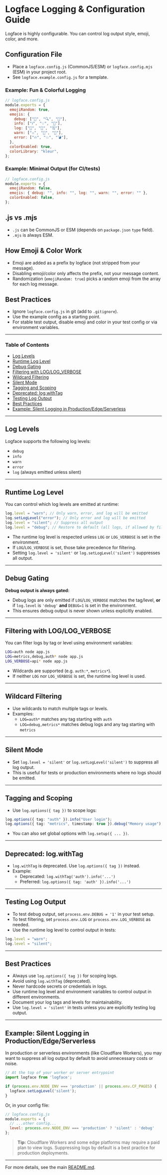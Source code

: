 # Logface Logging & Configuration Guide

Logface is highly configurable. You can control log output style, emoji, color, and more.

## Configuration File

- Place a `logface.config.js` (CommonJS/ESM) or `logface.config.mjs` (ESM) in your project root.
- See `logface.example.config.js` for a template.

### Example: Fun & Colorful Logging

```js
// logface.config.js
module.exports = {
  emojiRandom: true,
  emojis: {
    debug: ["🐛", "🔍", "🦠"],
    info: ["ℹ️", "💡", "🧭"],
    log: ["📝", "📄", "🗒️"],
    warn: ["⚠️", "🚧", "🛑"],
    error: ["🔥", "💥", "💣"],
  },
  colorEnabled: true,
  colorLibrary: "kleur",
};
```

### Example: Minimal Output (for CI/tests)

```js
// logface.config.js
module.exports = {
  emojiRandom: false,
  emojis: { debug: "", info: "", log: "", warn: "", error: "" },
  colorEnabled: false,
};
```

## .js vs .mjs

- `.js` can be CommonJS or ESM (depends on `package.json` `type` field).
- `.mjs` is always ESM.

## How Emoji & Color Work

- Emoji are added as a prefix by logface (not stripped from your message).
- Disabling emoji/color only affects the prefix, not your message content.
- Randomization (`emojiRandom: true`) picks a random emoji from the array for each log message.

## Best Practices

- Ignore `logface.config.js` in git (add to `.gitignore`).
- Use the example config as a starting point.
- For stable test output, disable emoji and color in your test config or via environment variables.

---

### Table of Contents

- [Log Levels](#log-levels)
- [Runtime Log Level](#runtime-log-level)
- [Debug Gating](#debug-gating)
- [Filtering with LOG/LOG_VERBOSE](#filtering-with-loglog_verbose)
- [Wildcard Filtering](#wildcard-filtering)
- [Silent Mode](#silent-mode)
- [Tagging and Scoping](#tagging-and-scoping)
- [Deprecated: log.withTag](#deprecated-logwithtag)
- [Testing Log Output](#testing-log-output)
- [Best Practices](#best-practices)
- [Example: Silent Logging in Production/Edge/Serverless](#example-silent-logging-in-productionedgeserverless)

---

## Log Levels

Logface supports the following log levels:

- `debug`
- `info`
- `warn`
- `error`
- `log` (always emitted unless silent)

---

## Runtime Log Level

You can control which log levels are emitted at runtime:

```ts
log.level = "warn"; // Only warn, error, and log will be emitted
log.setLogLevel("error"); // Only error and log will be emitted
log.level = "silent"; // Suppress all output
log.level = "debug"; // Restore to default (all logs, if allowed by filters)
```

- The runtime log level is respected unless `LOG` or `LOG_VERBOSE` is set in the environment.
- If `LOG`/`LOG_VERBOSE` is set, those take precedence for filtering.
- Setting `log.level = 'silent'` or `log.setLogLevel('silent')` suppresses all output.

---

## Debug Gating

**Debug output is always gated:**

- Debug logs are only emitted if `LOG`/`LOG_VERBOSE` matches the tag/level, **or** if `log.level` is `'debug'` **and** `DEBUG=1` is set in the environment.
- This ensures debug output is never shown unless explicitly enabled.

---

## Filtering with LOG/LOG_VERBOSE

You can filter logs by tag or level using environment variables:

```bash
LOG=auth node app.js
LOG=metrics,debug,auth* node app.js
LOG_VERBOSE=api* node app.js
```

- Wildcards are supported (e.g. `auth:*`, `metrics*`).
- If neither `LOG` nor `LOG_VERBOSE` is set, the runtime log level is used.

---

## Wildcard Filtering

- Use wildcards to match multiple tags or levels.
- Examples:
  - `LOG=auth*` matches any tag starting with `auth`
  - `LOG=debug,metrics*` matches debug logs and any tag starting with `metrics`

---

## Silent Mode

- Set `log.level = 'silent'` or `log.setLogLevel('silent')` to suppress all log output.
- This is useful for tests or production environments where no logs should be emitted.

---

## Tagging and Scoping

- Use `log.options({ tag })` to scope logs:

```ts
log.options({ tag: "auth" }).info("User login");
log.options({ tag: "metrics", timestamp: true }).debug("Memory usage");
```

- You can also set global options with `log.setup({ ... })`.

---

## Deprecated: log.withTag

- `log.withTag` is deprecated. Use `log.options({ tag })` instead.
- Example:
  - Deprecated: `log.withTag('auth').info('...')`
  - Preferred: `log.options({ tag: 'auth' }).info('...')`

---

## Testing Log Output

- To test debug output, set `process.env.DEBUG = '1'` in your test setup.
- To test filtering, set `process.env.LOG` or `process.env.LOG_VERBOSE` as needed.
- Use the runtime log level to control output in tests:

```ts
log.level = "warn";
log.level = "silent";
```

---

## Best Practices

- Always use `log.options({ tag })` for scoping logs.
- Avoid using `log.withTag` (deprecated).
- Never hardcode secrets or credentials in logs.
- Use runtime log level and environment variables to control output in different environments.
- Document your log tags and levels for maintainability.
- Use `log.level = 'silent'` in tests unless you are explicitly testing log output.

---

## Example: Silent Logging in Production/Edge/Serverless

In production or serverless environments (like Cloudflare Workers), you may want to suppress all log output by default to avoid unnecessary costs or noise.

```js
// At the top of your worker or server entrypoint
import logface from 'logface';

if (process.env.NODE_ENV === 'production' || process.env.CF_PAGES) {
  logface.setLogLevel('silent');
}
```

Or, in your config file:

```js
// logface.config.js
module.exports = {
  // ...other config...
  level: process.env.NODE_ENV === 'production' ? 'silent' : 'debug'
};
```

> **Tip:** Cloudflare Workers and some edge platforms may require a paid plan to view logs. Suppressing logs by default is a best practice for production deployments.

---

For more details, see the main [README.md](./README.md).
